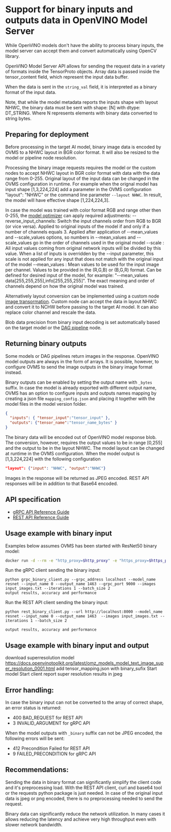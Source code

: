# Support for binary inputs and outputs data in OpenVINO Model Server

While OpenVINO models don't have the ability to process binary inputs, the model server can accept them and convert
automatically using OpenCV library.

OpenVINO Model Server API allows for sending the request data in a variety of formats inside the TensorProto objects.
Array data is passed inside the tensor_content field, which represent the input data buffer.

When the data is sent in the `string_val` field, it is interpreted as a binary format of the input data.

Note, that while the model metadata reports the inputs shape with layout NHWC, the binary data must be sent with 
shape: [N] with dtype: DT_STRING. Where N represents elements with binary data converted to string bytes.

## Preparing for deployment
Before processing in the target AI model, binary image data is encoded by OVMS to a NHWC layout in BGR color format.
It will also be resized to the model or pipeline node resolution.

Processing the binary image requests requires the model or the custom nodes to accept NHWC layout in BGR color 
format with data with the data range from 0-255. Original layout of the input data can be changed in the 
OVMS configuration in runtime. For example when the orignal model has input shape [1,3,224,224] add a parameter
in the OVMS configuration "layout": "NHWC" or the command line parameter `--layout NHWC`. In result, the model will
have effective shape [1,224,224,3].

In case the model was trained with color format RGB and range other then 0-255, the 
[model optimizer](https://docs.openvinotoolkit.org/latest/openvino_docs_MO_DG_Deep_Learning_Model_Optimizer_DevGuide.html) 
can apply required adjustments:
--reverse_input_channels: Switch the input channels order from RGB to BGR (or vice versa). Applied to original inputs of the model if and only if a number of channels equals 3. Applied after application of --mean_values and --scale_values options, so numbers in --mean_values and  --scale_values go in the order of channels used in the original model
--scale : All input values coming from original network inputs  will be divided by this value. When a list of inputs  is overridden by the --input parameter, this scale is  not applied for any input that does not match with the  original input of the model
--mean_values :  Mean values to be used for the input image per  channel. Values to be provided in the (R,G,B) or (B,G,R) format. Can be defined for desired input of the model, for example: "--mean_values data[255,255,255],info[255,255,255]". The exact meaning and order of channels depend on how the original model was trained.

Alternatively layout conversion can be implemented using a custom node [image transormation](../src/custom_nodes/image_transformation). Custom node can accept
the data in layout NHWC and convert it to NCHW before passing to the target AI model. It can also replace color channel
and rescale the data.

Blob data precision from binary input decoding is set automatically based on the target model or the [DAG pipeline](dag_scheduler.md) node.

## Returning binary outputs

Some models or DAG pipelines return images in the response. OpenVINO model outputs are always in the form of arrays. It is possible,
however, to configure OVMS to send the image outputs in the binary image format instead.

Binary outputs can be enabled by setting the output name with `_bytes` suffix. In case the model is already exported with
different output name, OVMS has an option to configure inputs and outputs names mapping by creating a json file `mapping_config.json`
and placing it together with the model files in the model version folder.
```json
{
  "inputs": { "tensor_input":"tensor_input" }, 
  "outputs": {"tensor_name":"tensor_name_bytes" }
}
```
The binary data will be encoded out of OpenVINO model response blob. The conversion, however, requires the output values to be in range [0,255]
and the output to be in the layout NHWC. The model layout can be changed at runtime in the OVMS configuration.
When the model output is [1,3,224,224] with the following configuration
```json
"layout": {"input": "NHWC", "output":"NHWC"}
```
Images in the response will be returned as JPEG encoded. REST API responses will be in addition to that Base64 encoded.

## API specification

- [gRPC API Reference Guide](./model_server_grpc_api.md)
- [REST API Reference Guide](./model_server_rest_api.md)

## Usage example with binary input

Examples below assumes OVMS has been started with ResNet50 binary model:

```bash
docker run -d --rm -e "http_proxy=$http_proxy" -e "https_proxy=$https_proxy" -p 8000:8000 -p 9000:9000 openvino/model_server:latest --model_name resnet --model_path gs://ovms-public-eu/resnet50 --layout NHWC --batch_size 2 --port 9000 --rest_port 8000
```

Run the gRPC client sending the binary input:
```
python grpc_binary_client.py --grpc_address localhost --model_name resnet --input_name 0 --output_name 1463 --grpc_port 9000 --images input_images.txt --iterations 1 --batch_size 2
output results, accuracy and performance
```

Run the REST API client sending the binary input:
```
python rest_binary_client.py --url http://localhost:8000 --model_name resnet --input_name 0 --output_name 1463  --images input_images.txt --iterations 1 --batch_size 2

output results, accuracy and performance
```
## Usage example with binary input and output

download superresolution model https://docs.openvinotoolkit.org/latest/omz_models_model_text_image_super_resolution_0001.html
add tensor_mapping.json with binary_sufix
Start model
Start client
report super resolution results in jpeg

## Error handling:
In case the binary input can not be converted to the array of correct shape, an error status is returned:
- 400 BAD_REQUEST for REST API
- 3 INVALID_ARGUMENT for gRPC API

When the model outputs with `_binary` suffix can not be JPEG encoded, the following errors will be sent:
- 412 Precondition Failed for REST API
- 9 FAILED_PRECONDITION for gRPC API

## Recommendations:

Sending the data in binary format can significantly simplify the client code and it's preprocessing load. With the REST API
client, curl and base64 tool or the requests python package is just needed. In case of the original input data is jpeg or png 
encoded, there is no preprocessing needed to send the request.

Binary data can significantly reduce the network utilization. In many cases it allows reducing the latency and achieve
very high throughput even with slower network bandwidth.



